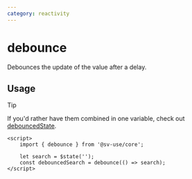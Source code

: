 ```yaml
---
category: reactivity
---
```


# debounce

Debounces the update of the value after a delay.

## Usage

> [!TIP]
> If you'd rather have them combined in one variable, check out [debouncedState](/sv-use/docs/core/debounced-state).

```svelte
<script>
	import { debounce } from '@sv-use/core';

	let search = $state('');
	const debouncedSearch = debounce(() => search);
</script>
```
